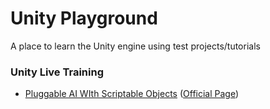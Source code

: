 # Unity Playground

A place to learn the Unity engine using test projects/tutorials

### Unity Live Training
- [Pluggable AI WIth Scriptable Objects](https://github.com/miguelperes/unity-playground/tree/master/Live%20Training/TanksPluggableAI) ([Official Page](https://unity3d.com/pt/learn/tutorials/topics/navigation/intro-and-session-goals))
